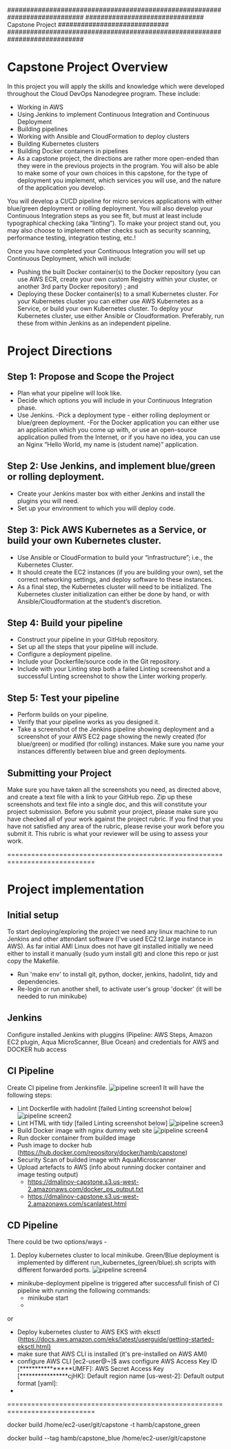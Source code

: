 ############################################################################
###############################   Capstone Project   #############################
############################################################################

# Capstone Project Overview

In this project you will apply the skills and knowledge which were developed throughout the Cloud DevOps Nanodegree program. These include:

- Working in AWS
- Using Jenkins to implement Continuous Integration and Continuous Deployment
- Building pipelines
- Working with Ansible and CloudFormation to deploy clusters
- Building Kubernetes clusters
- Building Docker containers in pipelines
- As a capstone project, the directions are rather more open-ended than they were in the previous projects in the program. You will also be able to make some of your own choices in this capstone, for the type of deployment you implement, which services you will use, and the nature of the application you develop.

You will develop a CI/CD pipeline for micro services applications with either blue/green deployment or rolling deployment. You will also develop your Continuous Integration steps as you see fit, but must at least include typographical checking (aka “linting”). To make your project stand out, you may also choose to implement other checks such as security scanning, performance testing, integration testing, etc.!

Once you have completed your Continuous Integration you will set up Continuous Deployment, which will include:

- Pushing the built Docker container(s) to the Docker repository (you can use AWS ECR, create your own custom Registry within your cluster, or another 3rd party Docker repository) ; and
- Deploying these Docker container(s) to a small Kubernetes cluster. For your Kubernetes cluster you can either use AWS Kubernetes as a Service, or build your own Kubernetes cluster. To deploy your Kubernetes cluster, use either Ansible or Cloudformation. Preferably, run these from within Jenkins as an independent pipeline.

# Project Directions

## Step 1: Propose and Scope the Project
- Plan what your pipeline will look like.
- Decide which options you will include in your Continuous Integration phase.
- Use Jenkins.
-Pick a deployment type - either rolling deployment or blue/green deployment.
-For the Docker application you can either use an application which you come up with, or use an open-source application pulled from the Internet, or if you have no idea, you can use an Nginx “Hello World, my name is (student name)” application.

## Step 2: Use Jenkins, and implement blue/green or rolling deployment.
- Create your Jenkins master box with either Jenkins and install the plugins you will need.
- Set up your environment to which you will deploy code.

## Step 3: Pick AWS Kubernetes as a Service, or build your own Kubernetes cluster.
- Use Ansible or CloudFormation to build your “infrastructure”; i.e., the Kubernetes Cluster.
- It should create the EC2 instances (if you are building your own), set the correct networking settings, and deploy software to these instances.
- As a final step, the Kubernetes cluster will need to be initialized. The Kubernetes cluster initialization can either be done by hand, or with Ansible/Cloudformation at the student’s discretion.

## Step 4: Build your pipeline
- Construct your pipeline in your GitHub repository.
- Set up all the steps that your pipeline will include.
- Configure a deployment pipeline.
- Include your Dockerfile/source code in the Git repository.
- Include with your Linting step both a failed Linting screenshot and a successful Linting screenshot to show the Linter working properly.

## Step 5: Test your pipeline
- Perform builds on your pipeline.
- Verify that your pipeline works as you designed it.
- Take a screenshot of the Jenkins pipeline showing deployment and a screenshot of your AWS EC2 page showing the newly created (for blue/green) or modified (for rolling) instances. Make sure you name your instances differently between blue and green deployments.

## Submitting your Project
Make sure you have taken all the screenshots you need, as directed above, and create a text file with a link to your GitHub repo.
Zip up these screenshots and text file into a single doc, and this will constitute your project submission.
Before you submit your project, please make sure you have checked all of your work against the project rubric. If you find that you have not satisfied any area of the rubric, please revise your work before you submit it. This rubric is what your reviewer will be using to assess your work.

============================================================================

# Project implementation

## Initial setup
To start deploying/exploring the project we need any linux machine to run Jenkins and other attendant software (I've used EC2 t2.large instance in AWS).
As far initial AMI Linux does not have git installed initially we need either to install it manually (sudo yum install git) and clone this repo or just copy the Makefile.

- Run 'make env' to install git, python, docker, jenkins, hadolint, tidy and dependencies.
- Re-login or run another shell, to activate user's group 'docker' (it will be needed to run minikube) 

## Jenkins
Configure installed Jenkins with pluggins (Pipeline: AWS Steps, Amazon EC2 plugin, Aqua MicroScanner, Blue Ocean) and credentials for AWS and DOCKER hub access

## CI Pipeline
Create CI pipeline from Jenkinsfile. 
![pipeline screen1](screenshots/screenshot01_successful_pipeline.jpg)
It will have the following steps: 
- Lint Dockerfile with hadolint [failed Linting screenshot below]
![pipeline screen2](screenshots/screenshot02_failed_hadolint_check.jpg?raw=true)
- Lint HTML with tidy [failed Linting screenshot below]
![pipeline screen3](screenshots/screenshot03_failed_tidy_check.jpg?raw=true)
- Build Docker image with nginx dummy web site
![pipeline screen4](screenshots/screenshot04_successful_build.jpg?raw=true)
- Run docker container from builded image
- Push image to docker hub (https://hub.docker.com/repository/docker/hamb/capstone)
- Security Scan of builded image with AquaMicroscanner
- Upload artefacts to AWS (info about running docker container and image testing output)
	- https://dmalinov-capstone.s3.us-west-2.amazonaws.com/docker_ps_output.txt
	- https://dmalinov-capstone.s3.us-west-2.amazonaws.com/scanlatest.html

## CD Pipeline
There could be two options/ways - 
1) Deploy kubernetes cluster to local minikube. Green/Blue deployment is implemented by different run_kubernetes_(green/blue).sh scripts with different forwarded ports.
![pipeline screen4](screenshots/screenshot05_minikube_deploy.jpg?raw=true)
- minikube-deployment pipeline is triggered after successfull finish of CI pipeline with running the following commands:
	- minikube start 
	- 
or
- Deploy kubernetes cluster to AWS EKS with eksctl
{https://docs.aws.amazon.com/eks/latest/userguide/getting-started-eksctl.html}
- make sure that AWS CLI is installed (it's pre-installed on AWS AMI)
- configure AWS CLI
[ec2-user@~]$ aws configure
AWS Access Key ID [****************UMFF]:
AWS Secret Access Key [****************cjHK]:
Default region name [us-west-2]:
Default output format [yaml]:
- 
============================================================================

docker build /home/ec2-user/git/capstone -t hamb/capstone_green

docker build --tag hamb/capstone_blue /home/ec2-user/git/capstone